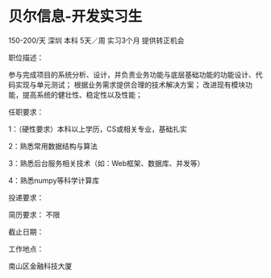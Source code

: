 # 贝尔信息-开发实习生

150-200/天 深圳 本科 5天／周 实习3个月 提供转正机会

职位描述：

参与完成项目的系统分析、设计，并负责业务功能与底层基础功能的功能设计、代码实现与单元测试； 根据业务需求提供合理的技术解决方案； 改进现有模块功能，提高系统的健壮性、稳定性以及性能；

 任职要求：

 1：（硬性要求）本科以上学历，CS或相关专业，基础扎实 

2：熟悉常用数据结构与算法 

3：熟悉后台服务相关技术（如：Web框架、数据库、并发等）

4：熟悉numpy等科学计算库



投递要求：

简历要求： 不限

截止日期：

工作地点：

南山区金融科技大厦